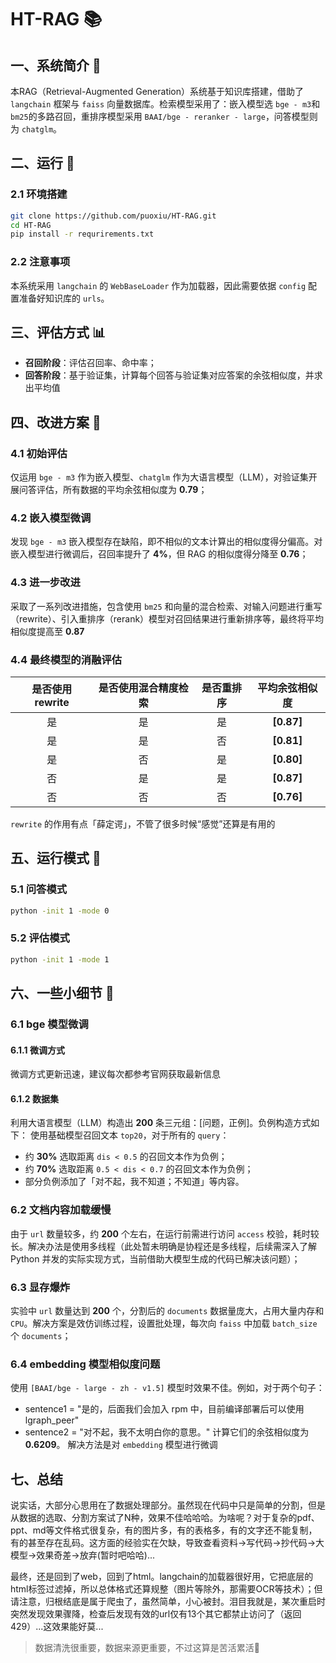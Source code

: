 # HT-RAG 📚

## 一、系统简介 🤖
本RAG（Retrieval-Augmented Generation）系统基于知识库搭建，借助了 `langchain` 框架与 `faiss` 向量数据库。检索模型采用了：嵌入模型选 `bge - m3`和`bm25`的多路召回，重排序模型采用 `BAAI/bge - reranker - large`，问答模型则为 `chatglm`。

## 二、运行 🚀

### 2.1 环境搭建
```sh
git clone https://github.com/puoxiu/HT-RAG.git
cd HT-RAG
pip install -r requrirements.txt
```

### 2.2 注意事项
本系统采用 `langchain` 的 `WebBaseLoader` 作为加载器，因此需要依据 `config` 配置准备好知识库的 `urls`。

## 三、评估方式 📊
- **召回阶段**：评估召回率、命中率；
- **回答阶段**：基于验证集，计算每个回答与验证集对应答案的余弦相似度，并求出平均值

## 四、改进方案 💪

### 4.1 初始评估
仅运用 `bge - m3` 作为嵌入模型、`chatglm` 作为大语言模型（LLM），对验证集开展问答评估，所有数据的平均余弦相似度为 **0.79**；

### 4.2 嵌入模型微调
发现 `bge - m3` 嵌入模型存在缺陷，即不相似的文本计算出的相似度得分偏高。对嵌入模型进行微调后，召回率提升了 **4%**，但 RAG 的相似度得分降至 **0.76**；

### 4.3 进一步改进
采取了一系列改进措施，包含使用 `bm25` 和向量的混合检索、对输入问题进行重写（rewrite）、引入重排序（rerank）模型对召回结果进行重新排序等，最终将平均相似度提高至 **0.87**

### 4.4 最终模型的消融评估
| 是否使用 rewrite | 是否使用混合精度检索 | 是否重排序 | 平均余弦相似度 |
| :---: | :---: | :---: | :---: |
| 是 | 是 | 是 | **[0.87]** |
| 是 | 是 | 否 | **[0.81]** |
| 是 | 否 | 是 | **[0.80]** |
| 否 | 是 | 是 | **[0.87]** |
| 否 | 否 | 否 | **[0.76]** |

`rewrite` 的作用有点「薛定谔」，不管了很多时候“感觉”还算是有用的

## 五、运行模式 🎯

### 5.1 问答模式
```sh
python -init 1 -mode 0
```

### 5.2 评估模式
```sh
python -init 1 -mode 1
```

## 六、一些小细节 🧐

### 6.1 bge 模型微调
#### 6.1.1 微调方式
微调方式更新迅速，建议每次都参考官网获取最新信息

#### 6.1.2 数据集
利用大语言模型（LLM）构造出 **200** 条三元组：[问题，正例]。负例构造方式如下：
使用基础模型召回文本 `top20`，对于所有的 `query`：
- 约 **30%** 选取距离 `dis < 0.5` 的召回文本作为负例；
- 约 **70%** 选取距离 `0.5 < dis < 0.7` 的召回文本作为负例；
- 部分负例添加了「对不起，我不知道；不知道」等内容。

### 6.2 文档内容加载缓慢
由于 `url` 数量较多，约 **200** 个左右，在运行前需进行访问 `access` 校验，耗时较长。解决办法是使用多线程（此处暂未明确是协程还是多线程，后续需深入了解 Python 并发的实际实现方式，当前借助大模型生成的代码已解决该问题）；

### 6.3 显存爆炸
实验中 `url` 数量达到 **200** 个，分割后的 `documents` 数据量庞大，占用大量内存和 `CPU`。解决方案是效仿训练过程，设置批处理，每次向 `faiss` 中加载 `batch_size` 个 `documents`；

### 6.4 embedding 模型相似度问题
使用 `[BAAI/bge - large - zh - v1.5]` 模型时效果不佳。例如，对于两个句子：
- sentence1 = "是的，后面我们会加入 rpm 中，目前编译部署后可以使用 lgraph_peer"
- sentence2 = "对不起，我不太明白你的意思。"
计算它们的余弦相似度为 **0.6209**。
解决方法是对 `embedding` 模型进行微调

## 七、总结
说实话，大部分心思用在了数据处理部分。虽然现在代码中只是简单的分割，但是从数据的选取、分割方案试了N种，效果不佳哈哈哈。为啥呢？对于复杂的pdf、ppt、md等文件格式很复杂，有的图片多，有的表格多，有的文字还不能复制，有的甚至存在乱码。这方面的经验实在欠缺，导致查看资料->写代码->抄代码->大模型->效果奇差->放弃(暂时吧哈哈)...

最终，还是回到了web，回到了html。langchain的加载器很好用，它把底层的html标签过滤掉，所以总体格式还算规整（图片等除外，那需要OCR等技术）；但请注意，归根结底是属于爬虫了，虽然简单，小心被封。泪目我就是，某次重启时突然发现效果骤降，检查后发现有效的url仅有13个其它都禁止访问了（返回429）...这效果能好莫...

> 数据清洗很重要，数据来源更重要，不过这算是苦活累活🐶



